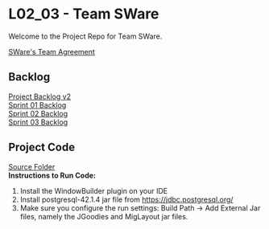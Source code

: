 # L02_03 - Team SWare
Welcome to the Project Repo for Team SWare.

[SWare's Team Agreement](https://github.com/CSCC01F17/L02_03/blob/master/Deliverables/Deliverable_1/Project_Info.pdf) 

## Backlog
[Project Backlog v2](https://github.com/CSCC01F17/L02_03/blob/ustory03/Deliverables/Deliverable_4/Project_Backlog_v2.pdf)  
[Sprint 01 Backlog](https://github.com/CSCC01F17/L02_03/blob/master/Deliverables/Deliverable_3/Sprint_01_Backlog.pdf)  
[Sprint 02 Backlog](https://github.com/CSCC01F17/L02_03/blob/ustory03/Deliverables/Deliverable_4/Sprint_02_Backlog.pdf)  
[Sprint 03 Backlog](https://github.com/CSCC01F17/L02_03/blob/ustory03/Deliverables/Deliverable_4/Sprint_03_Backlog.pdf)  

## Project Code
[Source Folder](https://github.com/CSCC01F17/L02_03/tree/master/U01_Code/src)  
**Instructions to Run Code:**
1. Install the WindowBuilder plugin on your IDE
2. Install postgresql-42.1.4 jar file from https://jdbc.postgresql.org/
3. Make sure you configure the run settings: Build Path -> Add External Jar files, namely the JGoodies and MigLayout jar files.


